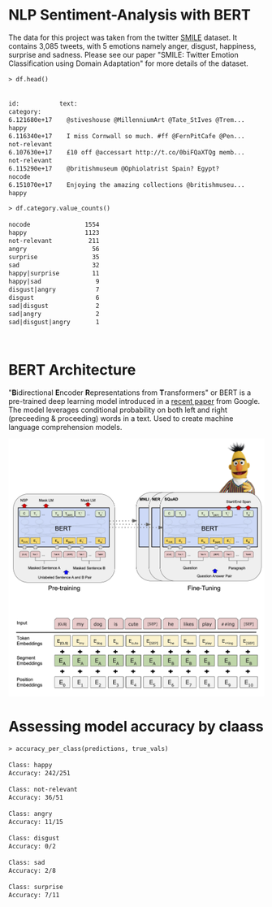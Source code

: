 # NLP Sentiment-Analysis with BERT

The data for this project was taken from the twitter [SMILE](https://figshare.com/articles/dataset/smile_annotations_final_csv/3187909/2) dataset. 
It contains 3,085 tweets, with 5 emotions namely anger, disgust, happiness, surprise and sadness. Please see our paper "SMILE: Twitter Emotion Classification using Domain Adaptation" for more details of the dataset.

```
> df.head()


id:	          text:	                                            category:	
6.121680e+17	@stiveshouse @MillenniumArt @Tate_StIves @Trem...	happy
6.116340e+17	I miss Cornwall so much. #ff @FernPitCafe @Pen...	not-relevant
6.107630e+17	£10 off @accessart http://t.co/0biFQaXTQg memb...	not-relevant
6.115290e+17	@britishmuseum @Ophiolatrist Spain? Egypt?	      nocode
6.151070e+17	Enjoying the amazing collections @britishmuseu...	happy
```
```
> df.category.value_counts()

nocode               1554
happy                1123
not-relevant          211
angry                  56
surprise               35
sad                    32
happy|surprise         11
happy|sad               9
disgust|angry           7
disgust                 6
sad|disgust             2
sad|angry               2
sad|disgust|angry       1
```
<br/>

# BERT Architecture

"**B**idirectional **E**ncoder **R**epresentations from **T**ransformers" or BERT is a 
pre-trained deep learning model introduced in a [recent paper](https://arxiv.org/pdf/1810.04805.pdf) from Google. 
The model leverages conditional probability on both left and right (preceeding & proceeding) words in a text. Used to create machine language comprehension models.

![cover_photo](BERT_diagrams.png)


# Assessing model accuracy by claass
```
> accuracy_per_class(predictions, true_vals)

Class: happy
Accuracy: 242/251

Class: not-relevant
Accuracy: 36/51

Class: angry
Accuracy: 11/15

Class: disgust
Accuracy: 0/2

Class: sad
Accuracy: 2/8

Class: surprise
Accuracy: 7/11
```
